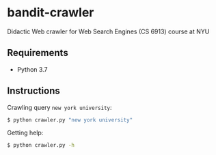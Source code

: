 # bandit-crawler
Didactic Web crawler for Web Search Engines (CS 6913) course at NYU

## Requirements
- Python 3.7

## Instructions

Crawling query `new york university`:

```bash
$ python crawler.py "new york university"
```

Getting help:

```bash
$ python crawler.py -h
```